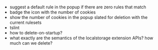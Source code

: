 - suggest a default rule in the popup if there are zero rules that match
- badge the icon with the number of cookies
- show the number of cookies in the popup slated for deletion with the current rulesets
- tslint
- how to delete-on-startup?
- what exactly are the semantics of the localstorage extension APIs? how much can we delete?
